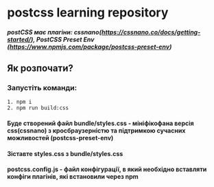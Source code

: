 # **postсss learning repository**

##### postCSS має плагіни: cssnano(https://cssnano.co/docs/getting-started/), PostCSS Preset Env (https://www.npmjs.com/package/postcss-preset-env)

## Як розпочати?

### Запустіть команди:

```
1. npm i
2. npm run build:css
```

#### Буде створений файл bundle/styles.css - мініфікофана версія css(cssnano) з кросбраузерністю та підтримкою сучасних можливостей (postcss-preset-env)

#### Зіставте styles.css з bundle/styles.css

#### postcss.config.js - файл конфігурації, в який необхідно вставляти конфіги плагінів, які встановили через npm
